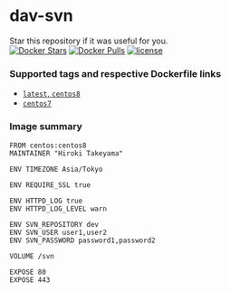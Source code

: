 # dav-svn
Star this repository if it was useful for you.  
[![Docker Stars](https://img.shields.io/docker/stars/takeyamajp/dav-svn.svg)](https://hub.docker.com/r/takeyamajp/dav-svn/)
[![Docker Pulls](https://img.shields.io/docker/pulls/takeyamajp/dav-svn.svg)](https://hub.docker.com/r/takeyamajp/dav-svn/)
[![license](https://img.shields.io/github/license/takeyamajp/docker-dav-svn.svg)](https://github.com/takeyamajp/docker-dav-svn/blob/master/LICENSE)

### Supported tags and respective Dockerfile links  
- [`latest`, `centos8`](https://github.com/takeyamajp/docker-dav-svn/blob/master/centos8/Dockerfile)
- [`centos7`](https://github.com/takeyamajp/docker-dav-svn/blob/master/centos7/Dockerfile)

### Image summary
    FROM centos:centos8  
    MAINTAINER "Hiroki Takeyama"
    
    ENV TIMEZONE Asia/Tokyo
    
    ENV REQUIRE_SSL true
    
    ENV HTTPD_LOG true  
    ENV HTTPD_LOG_LEVEL warn
    
    ENV SVN_REPOSITORY dev  
    ENV SVN_USER user1,user2  
    ENV SVN_PASSWORD password1,password2
    
    VOLUME /svn
    
    EXPOSE 80  
    EXPOSE 443
    
